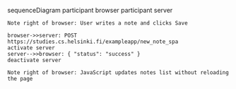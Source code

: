 sequenceDiagram
participant browser
participant server

    Note right of browser: User writes a note and clicks Save

    browser->>server: POST https://studies.cs.helsinki.fi/exampleapp/new_note_spa
    activate server
    server-->>browser: { "status": "success" }
    deactivate server

    Note right of browser: JavaScript updates notes list without reloading the page
